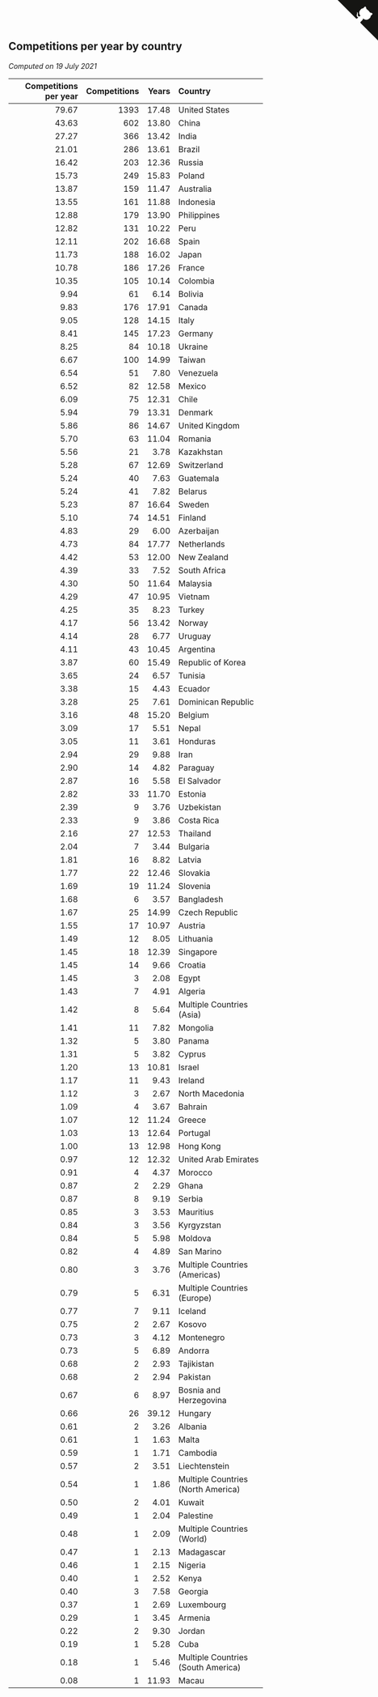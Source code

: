 ## Competitions per year by country

*Computed on 19 July 2021*

| Competitions per year | Competitions | Years | Country |
| ---: | ---: | ---: | :--- |
| 79.67 | 1393 | 17.48 | United States |
| 43.63 | 602 | 13.80 | China |
| 27.27 | 366 | 13.42 | India |
| 21.01 | 286 | 13.61 | Brazil |
| 16.42 | 203 | 12.36 | Russia |
| 15.73 | 249 | 15.83 | Poland |
| 13.87 | 159 | 11.47 | Australia |
| 13.55 | 161 | 11.88 | Indonesia |
| 12.88 | 179 | 13.90 | Philippines |
| 12.82 | 131 | 10.22 | Peru |
| 12.11 | 202 | 16.68 | Spain |
| 11.73 | 188 | 16.02 | Japan |
| 10.78 | 186 | 17.26 | France |
| 10.35 | 105 | 10.14 | Colombia |
| 9.94 | 61 | 6.14 | Bolivia |
| 9.83 | 176 | 17.91 | Canada |
| 9.05 | 128 | 14.15 | Italy |
| 8.41 | 145 | 17.23 | Germany |
| 8.25 | 84 | 10.18 | Ukraine |
| 6.67 | 100 | 14.99 | Taiwan |
| 6.54 | 51 | 7.80 | Venezuela |
| 6.52 | 82 | 12.58 | Mexico |
| 6.09 | 75 | 12.31 | Chile |
| 5.94 | 79 | 13.31 | Denmark |
| 5.86 | 86 | 14.67 | United Kingdom |
| 5.70 | 63 | 11.04 | Romania |
| 5.56 | 21 | 3.78 | Kazakhstan |
| 5.28 | 67 | 12.69 | Switzerland |
| 5.24 | 40 | 7.63 | Guatemala |
| 5.24 | 41 | 7.82 | Belarus |
| 5.23 | 87 | 16.64 | Sweden |
| 5.10 | 74 | 14.51 | Finland |
| 4.83 | 29 | 6.00 | Azerbaijan |
| 4.73 | 84 | 17.77 | Netherlands |
| 4.42 | 53 | 12.00 | New Zealand |
| 4.39 | 33 | 7.52 | South Africa |
| 4.30 | 50 | 11.64 | Malaysia |
| 4.29 | 47 | 10.95 | Vietnam |
| 4.25 | 35 | 8.23 | Turkey |
| 4.17 | 56 | 13.42 | Norway |
| 4.14 | 28 | 6.77 | Uruguay |
| 4.11 | 43 | 10.45 | Argentina |
| 3.87 | 60 | 15.49 | Republic of Korea |
| 3.65 | 24 | 6.57 | Tunisia |
| 3.38 | 15 | 4.43 | Ecuador |
| 3.28 | 25 | 7.61 | Dominican Republic |
| 3.16 | 48 | 15.20 | Belgium |
| 3.09 | 17 | 5.51 | Nepal |
| 3.05 | 11 | 3.61 | Honduras |
| 2.94 | 29 | 9.88 | Iran |
| 2.90 | 14 | 4.82 | Paraguay |
| 2.87 | 16 | 5.58 | El Salvador |
| 2.82 | 33 | 11.70 | Estonia |
| 2.39 | 9 | 3.76 | Uzbekistan |
| 2.33 | 9 | 3.86 | Costa Rica |
| 2.16 | 27 | 12.53 | Thailand |
| 2.04 | 7 | 3.44 | Bulgaria |
| 1.81 | 16 | 8.82 | Latvia |
| 1.77 | 22 | 12.46 | Slovakia |
| 1.69 | 19 | 11.24 | Slovenia |
| 1.68 | 6 | 3.57 | Bangladesh |
| 1.67 | 25 | 14.99 | Czech Republic |
| 1.55 | 17 | 10.97 | Austria |
| 1.49 | 12 | 8.05 | Lithuania |
| 1.45 | 18 | 12.39 | Singapore |
| 1.45 | 14 | 9.66 | Croatia |
| 1.45 | 3 | 2.08 | Egypt |
| 1.43 | 7 | 4.91 | Algeria |
| 1.42 | 8 | 5.64 | Multiple Countries (Asia) |
| 1.41 | 11 | 7.82 | Mongolia |
| 1.32 | 5 | 3.80 | Panama |
| 1.31 | 5 | 3.82 | Cyprus |
| 1.20 | 13 | 10.81 | Israel |
| 1.17 | 11 | 9.43 | Ireland |
| 1.12 | 3 | 2.67 | North Macedonia |
| 1.09 | 4 | 3.67 | Bahrain |
| 1.07 | 12 | 11.24 | Greece |
| 1.03 | 13 | 12.64 | Portugal |
| 1.00 | 13 | 12.98 | Hong Kong |
| 0.97 | 12 | 12.32 | United Arab Emirates |
| 0.91 | 4 | 4.37 | Morocco |
| 0.87 | 2 | 2.29 | Ghana |
| 0.87 | 8 | 9.19 | Serbia |
| 0.85 | 3 | 3.53 | Mauritius |
| 0.84 | 3 | 3.56 | Kyrgyzstan |
| 0.84 | 5 | 5.98 | Moldova |
| 0.82 | 4 | 4.89 | San Marino |
| 0.80 | 3 | 3.76 | Multiple Countries (Americas) |
| 0.79 | 5 | 6.31 | Multiple Countries (Europe) |
| 0.77 | 7 | 9.11 | Iceland |
| 0.75 | 2 | 2.67 | Kosovo |
| 0.73 | 3 | 4.12 | Montenegro |
| 0.73 | 5 | 6.89 | Andorra |
| 0.68 | 2 | 2.93 | Tajikistan |
| 0.68 | 2 | 2.94 | Pakistan |
| 0.67 | 6 | 8.97 | Bosnia and Herzegovina |
| 0.66 | 26 | 39.12 | Hungary |
| 0.61 | 2 | 3.26 | Albania |
| 0.61 | 1 | 1.63 | Malta |
| 0.59 | 1 | 1.71 | Cambodia |
| 0.57 | 2 | 3.51 | Liechtenstein |
| 0.54 | 1 | 1.86 | Multiple Countries (North America) |
| 0.50 | 2 | 4.01 | Kuwait |
| 0.49 | 1 | 2.04 | Palestine |
| 0.48 | 1 | 2.09 | Multiple Countries (World) |
| 0.47 | 1 | 2.13 | Madagascar |
| 0.46 | 1 | 2.15 | Nigeria |
| 0.40 | 1 | 2.52 | Kenya |
| 0.40 | 3 | 7.58 | Georgia |
| 0.37 | 1 | 2.69 | Luxembourg |
| 0.29 | 1 | 3.45 | Armenia |
| 0.22 | 2 | 9.30 | Jordan |
| 0.19 | 1 | 5.28 | Cuba |
| 0.18 | 1 | 5.46 | Multiple Countries (South America) |
| 0.08 | 1 | 11.93 | Macau |


<a href="https://github.com/jonatanklosko/wca_statistics" class="github-corner" aria-label="View source on Github"><svg width="80" height="80" viewBox="0 0 250 250" style="fill:#151513; color:#fff; position: absolute; top: 0; border: 0; right: 0;" aria-hidden="true"><path d="M0,0 L115,115 L130,115 L142,142 L250,250 L250,0 Z"></path><path d="M128.3,109.0 C113.8,99.7 119.0,89.6 119.0,89.6 C122.0,82.7 120.5,78.6 120.5,78.6 C119.2,72.0 123.4,76.3 123.4,76.3 C127.3,80.9 125.5,87.3 125.5,87.3 C122.9,97.6 130.6,101.9 134.4,103.2" fill="currentColor" style="transform-origin: 130px 106px;" class="octo-arm"></path><path d="M115.0,115.0 C114.9,115.1 118.7,116.5 119.8,115.4 L133.7,101.6 C136.9,99.2 139.9,98.4 142.2,98.6 C133.8,88.0 127.5,74.4 143.8,58.0 C148.5,53.4 154.0,51.2 159.7,51.0 C160.3,49.4 163.2,43.6 171.4,40.1 C171.4,40.1 176.1,42.5 178.8,56.2 C183.1,58.6 187.2,61.8 190.9,65.4 C194.5,69.0 197.7,73.2 200.1,77.6 C213.8,80.2 216.3,84.9 216.3,84.9 C212.7,93.1 206.9,96.0 205.4,96.6 C205.1,102.4 203.0,107.8 198.3,112.5 C181.9,128.9 168.3,122.5 157.7,114.1 C157.9,116.9 156.7,120.9 152.7,124.9 L141.0,136.5 C139.8,137.7 141.6,141.9 141.8,141.8 Z" fill="currentColor" class="octo-body"></path></svg></a><style>.github-corner:hover .octo-arm{animation:octocat-wave 560ms ease-in-out}@keyframes octocat-wave{0%,100%{transform:rotate(0)}20%,60%{transform:rotate(-25deg)}40%,80%{transform:rotate(10deg)}}@media (max-width:500px){.github-corner:hover .octo-arm{animation:none}.github-corner .octo-arm{animation:octocat-wave 560ms ease-in-out}}</style>

